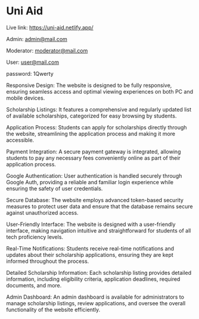 # Uni Aid

Live link: https://uni-aid.netlify.app/

Admin: admin@mail.com

Moderator: moderator@mail.com

User: user@mail.com

password: 1Qwerty

Responsive Design: The website is designed to be fully responsive, ensuring seamless access and optimal viewing experiences on both PC and mobile devices.

Scholarship Listings: It features a comprehensive and regularly updated list of available scholarships, categorized for easy browsing by students.

Application Process: Students can apply for scholarships directly through the website, streamlining the application process and making it more accessible.

Payment Integration: A secure payment gateway is integrated, allowing students to pay any necessary fees conveniently online as part of their application process.

Google Authentication: User authentication is handled securely through Google Auth, providing a reliable and familiar login experience while ensuring the safety of user credentials.

Secure Database: The website employs advanced token-based security measures to protect user data and ensure that the database remains secure against unauthorized access.

User-Friendly Interface: The website is designed with a user-friendly interface, making navigation intuitive and straightforward for students of all tech proficiency levels.

Real-Time Notifications: Students receive real-time notifications and updates about their scholarship applications, ensuring they are kept informed throughout the process.

Detailed Scholarship Information: Each scholarship listing provides detailed information, including eligibility criteria, application deadlines, required documents, and more.

Admin Dashboard: An admin dashboard is available for administrators to manage scholarship listings, review applications, and oversee the overall functionality of the website efficiently.

